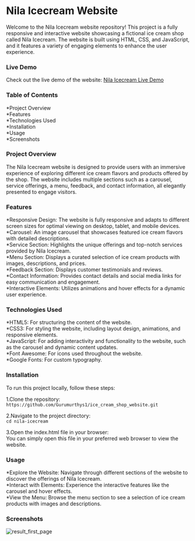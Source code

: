 # Nila Icecream Website
Welcome to the Nila Icecream website repository! This project is a fully responsive and interactive website showcasing a fictional ice cream shop called Nila Icecream. The website is built using HTML, CSS, and JavaScript, and it features a variety of engaging elements to enhance the user experience.

### Live Demo
Check out the live demo of the website: [Nila Icecream Live Demo](https://gurumurthys1.github.io/ice_cream_shop_website/)
### Table of Contents
*Project Overview <br/>
*Features <br/>
*Technologies Used <br/>
*Installation <br/>
*Usage <br/>
*Screenshots <br/>
### Project Overview
The Nila Icecream website is designed to provide users with an immersive experience of exploring different ice cream flavors and products offered by the shop. The website includes multiple sections such as a carousel, service offerings, a menu, feedback, and contact information, all elegantly presented to engage visitors.

### Features
*Responsive Design: The website is fully responsive and adapts to different screen sizes for optimal viewing on desktop, tablet, and mobile devices. <br/>
*Carousel: An image carousel that showcases featured ice cream flavors with detailed descriptions. <br/>
*Service Section: Highlights the unique offerings and top-notch services provided by Nila Icecream. <br/>
*Menu Section: Displays a curated selection of ice cream products with images, descriptions, and prices. <br/>
*Feedback Section: Displays customer testimonials and reviews. <br/>
*Contact Information: Provides contact details and social media links for easy communication and engagement. <br/>
*Interactive Elements: Utilizes animations and hover effects for a dynamic user experience. <br/>
### Technologies Used
*HTML5: For structuring the content of the website. <br/>
*CSS3: For styling the website, including layout design, animations, and responsive elements. <br/>
*JavaScript: For adding interactivity and functionality to the website, such as the carousel and dynamic content updates. <br/>
*Font Awesome: For icons used throughout the website. <br/>
*Google Fonts: For custom typography. <br/>
### Installation
To run this project locally, follow these steps: <br/>

1.Clone the repository: <br/>
``https://github.com/Gurumurthys1/ice_cream_shop_website.git``

2.Navigate to the project directory: <br/>
``cd nila-icecream``

3.Open the index.html file in your browser: <br/>
You can simply open this file in your preferred web browser to view the website. <br/>
### Usage
*Explore the Website: Navigate through different sections of the website to discover the offerings of Nila Icecream. <br/>
*Interact with Elements: Experience the interactive features like the carousel and hover effects. <br/>
*View the Menu: Browse the menu section to see a selection of ice cream products with images and descriptions. <br/>
### Screenshots

![result_first_page](https://github.com/user-attachments/assets/efd63560-4d6d-4ff9-b966-9baae95722ad)


